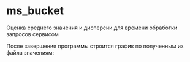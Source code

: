 # ms_bucket
Оценка среднего значения и дисперсии для времени обработки запросов сервисом

После завершения программы строится график по полученным из файла значениям:

